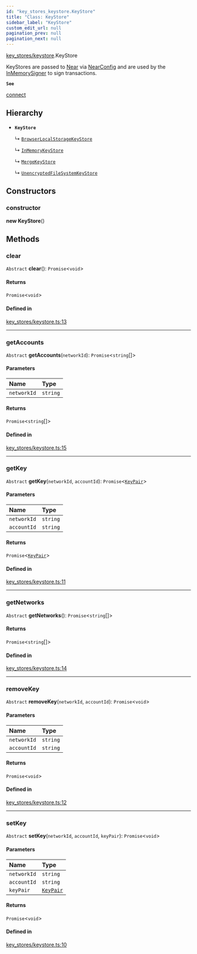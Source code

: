 ```yaml
---
id: "key_stores_keystore.KeyStore"
title: "Class: KeyStore"
sidebar_label: "KeyStore"
custom_edit_url: null
pagination_prev: null
pagination_next: null
---
```


[key_stores/keystore](../modules/key_stores_keystore.md).KeyStore

KeyStores are passed to [Near](near.Near.md) via [NearConfig](../interfaces/near.NearConfig.md)
and are used by the [InMemorySigner](signer.InMemorySigner.md) to sign transactions.

**`See`**

[connect](../modules/connect.md)

## Hierarchy

- **`KeyStore`**

  ↳ [`BrowserLocalStorageKeyStore`](key_stores_browser_local_storage_key_store.BrowserLocalStorageKeyStore.md)

  ↳ [`InMemoryKeyStore`](key_stores_in_memory_key_store.InMemoryKeyStore.md)

  ↳ [`MergeKeyStore`](key_stores_merge_key_store.MergeKeyStore.md)

  ↳ [`UnencryptedFileSystemKeyStore`](key_stores_unencrypted_file_system_keystore.UnencryptedFileSystemKeyStore.md)

## Constructors

### constructor

**new KeyStore**()

## Methods

### clear

`Abstract` **clear**(): `Promise`<`void`\>

#### Returns

`Promise`<`void`\>

#### Defined in

[key_stores/keystore.ts:13](https://github.com/near/near-api-js/blob/a0c9a104/packages/near-api-js/src/key_stores/keystore.ts#L13)

___

### getAccounts

`Abstract` **getAccounts**(`networkId`): `Promise`<`string`[]\>

#### Parameters

| Name | Type |
| :------ | :------ |
| `networkId` | `string` |

#### Returns

`Promise`<`string`[]\>

#### Defined in

[key_stores/keystore.ts:15](https://github.com/near/near-api-js/blob/a0c9a104/packages/near-api-js/src/key_stores/keystore.ts#L15)

___

### getKey

`Abstract` **getKey**(`networkId`, `accountId`): `Promise`<[`KeyPair`](utils_key_pair.KeyPair.md)\>

#### Parameters

| Name | Type |
| :------ | :------ |
| `networkId` | `string` |
| `accountId` | `string` |

#### Returns

`Promise`<[`KeyPair`](utils_key_pair.KeyPair.md)\>

#### Defined in

[key_stores/keystore.ts:11](https://github.com/near/near-api-js/blob/a0c9a104/packages/near-api-js/src/key_stores/keystore.ts#L11)

___

### getNetworks

`Abstract` **getNetworks**(): `Promise`<`string`[]\>

#### Returns

`Promise`<`string`[]\>

#### Defined in

[key_stores/keystore.ts:14](https://github.com/near/near-api-js/blob/a0c9a104/packages/near-api-js/src/key_stores/keystore.ts#L14)

___

### removeKey

`Abstract` **removeKey**(`networkId`, `accountId`): `Promise`<`void`\>

#### Parameters

| Name | Type |
| :------ | :------ |
| `networkId` | `string` |
| `accountId` | `string` |

#### Returns

`Promise`<`void`\>

#### Defined in

[key_stores/keystore.ts:12](https://github.com/near/near-api-js/blob/a0c9a104/packages/near-api-js/src/key_stores/keystore.ts#L12)

___

### setKey

`Abstract` **setKey**(`networkId`, `accountId`, `keyPair`): `Promise`<`void`\>

#### Parameters

| Name | Type |
| :------ | :------ |
| `networkId` | `string` |
| `accountId` | `string` |
| `keyPair` | [`KeyPair`](utils_key_pair.KeyPair.md) |

#### Returns

`Promise`<`void`\>

#### Defined in

[key_stores/keystore.ts:10](https://github.com/near/near-api-js/blob/a0c9a104/packages/near-api-js/src/key_stores/keystore.ts#L10)
